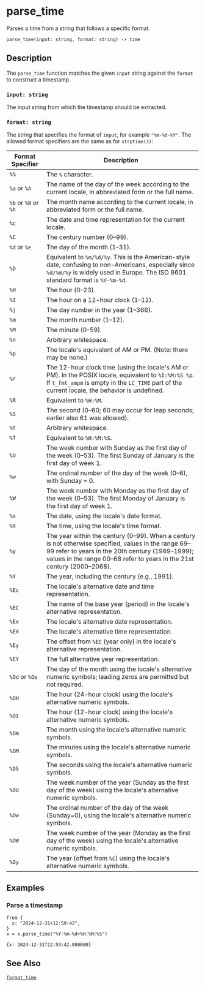 # parse_time

Parses a time from a string that follows a specific format.

```tql
parse_time(input: string, format: string) -> time
```

## Description

The `parse_time` function matches the given `input` string against the `format` to construct a timestamp.

### `input: string`

The input string from which the timestamp should be extracted.

### `format: string`

The string that specifies the format of `input`, for example `"%m-%d-%Y"`. The
allowed format specifiers are the same as for `strptime(3)`:

| Format Specifier   | Description                                                                                                                                                                                                                                                                                      |
|--------------------|--------------------------------------------------------------------------------------------------------------------------------------------------------------------------------------------------------------------------------------------------------------------------------------------------|
| `%%`              | The `%` character.                                                                                                                                                                                                                                                                              |
| `%a` or `%A`      | The name of the day of the week according to the current locale, in abbreviated form or the full name.                                                                                                                                                                                           |
| `%b` or `%B` or `%h` | The month name according to the current locale, in abbreviated form or the full name.                                                                                                                                                                                                          |
| `%c`              | The date and time representation for the current locale.                                                                                                                                                                                                                                         |
| `%C`              | The century number (0–99).                                                                                                                                                                                                                                                                       |
| `%d` or `%e`      | The day of the month (1–31).                                                                                                                                                                                                                                                                     |
| `%D`              | Equivalent to `%m/%d/%y`. This is the American-style date, confusing to non-Americans, especially since `%d/%m/%y` is widely used in Europe. The ISO 8601 standard format is `%Y-%m-%d`.                                                                                                         |
| `%H`              | The hour (0–23).                                                                                                                                                                                                                                                                                 |
| `%I`              | The hour on a 12-hour clock (1–12).                                                                                                                                                                                                                                                              |
| `%j`              | The day number in the year (1–366).                                                                                                                                                                                                                                                              |
| `%m`              | The month number (1–12).                                                                                                                                                                                                                                                                         |
| `%M`              | The minute (0–59).                                                                                                                                                                                                                                                                               |
| `%n`              | Arbitrary whitespace.                                                                                                                                                                                                                                                                            |
| `%p`              | The locale's equivalent of AM or PM. (Note: there may be none.)                                                                                                                                                                                                                                  |
| `%r`              | The 12-hour clock time (using the locale's AM or PM). In the POSIX locale, equivalent to `%I:%M:%S %p`. If `t_fmt_ampm` is empty in the `LC_TIME` part of the current locale, the behavior is undefined.                                                                                         |
| `%R`              | Equivalent to `%H:%M`.                                                                                                                                                                                                                                                                           |
| `%S`              | The second (0–60; 60 may occur for leap seconds; earlier also 61 was allowed).                                                                                                                                                                                                                   |
| `%t`              | Arbitrary whitespace.                                                                                                                                                                                                                                                                            |
| `%T`              | Equivalent to `%H:%M:%S`.                                                                                                                                                                                                                                                                        |
| `%U`              | The week number with Sunday as the first day of the week (0–53). The first Sunday of January is the first day of week 1.                                                                                                                                                                         |
| `%w`              | The ordinal number of the day of the week (0–6), with Sunday = 0.                                                                                                                                                                                                                                |
| `%W`              | The week number with Monday as the first day of the week (0–53). The first Monday of January is the first day of week 1.                                                                                                                                                                         |
| `%x`              | The date, using the locale's date format.                                                                                                                                                                                                                                                        |
| `%X`              | The time, using the locale's time format.                                                                                                                                                                                                                                                        |
| `%y`              | The year within the century (0–99). When a century is not otherwise specified, values in the range 69–99 refer to years in the 20th century (1969–1999); values in the range 00–68 refer to years in the 21st century (2000–2068).                                                               |
| `%Y`              | The year, including the century (e.g., 1991).                                                                                                                                                                                                                                                    |
| `%Ec`             | The locale's alternative date and time representation.                                                                                                                                                                                                                                          |
| `%EC`             | The name of the base year (period) in the locale's alternative representation.                                                                                                                                                                                                                   |
| `%Ex`             | The locale's alternative date representation.                                                                                                                                                                                                                                                    |
| `%EX`             | The locale's alternative time representation.                                                                                                                                                                                                                                                    |
| `%Ey`             | The offset from `%EC` (year only) in the locale's alternative representation.                                                                                                                                                                                                                    |
| `%EY`             | The full alternative year representation.                                                                                                                                                                                                                                                        |
| `%Od` or `%Oe`    | The day of the month using the locale's alternative numeric symbols; leading zeros are permitted but not required.                                                                                                                                                                               |
| `%OH`             | The hour (24-hour clock) using the locale's alternative numeric symbols.                                                                                                                                                                                                                         |
| `%OI`             | The hour (12-hour clock) using the locale's alternative numeric symbols.                                                                                                                                                                                                                         |
| `%Om`             | The month using the locale's alternative numeric symbols.                                                                                                                                                                                                                                        |
| `%OM`             | The minutes using the locale's alternative numeric symbols.                                                                                                                                                                                                                                      |
| `%OS`             | The seconds using the locale's alternative numeric symbols.                                                                                                                                                                                                                                      |
| `%OU`             | The week number of the year (Sunday as the first day of the week) using the locale's alternative numeric symbols.                                                                                                                                                                                |
| `%Ow`             | The ordinal number of the day of the week (Sunday=0), using the locale's alternative numeric symbols.                                                                                                                                                                                             |
| `%OW`             | The week number of the year (Monday as the first day of the week) using the locale's alternative numeric symbols.                                                                                                                                                                                |
| `%Oy`             | The year (offset from `%C`) using the locale's alternative numeric symbols.                                                                                                                                                                                                                      |

## Examples

### Parse a timestamp

```tql
from {
  x: "2024-12-31+12:59:42",
}
x = x.parse_time("%Y-%m-%d+%H:%M:%S")
```
```tql
{x: 2024-12-31T12:59:42.000000}
```

## See Also

[`format_time`](format_time.md)

